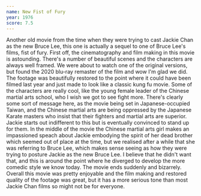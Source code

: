 ```yaml
---
name: New Fist of Fury
year: 1976
score: 7.5
---
```

Another old movie from the time when they were trying to cast Jackie Chan as the new Bruce Lee, this one is actually a sequel to one of Bruce Lee's films, fist of fury. First off, the cinematography and film making in this movie is astounding. There's a number of beautiful scenes and the characters are always well framed. We were about to watch one of the original versions, but found the 2020 blu-ray remaster of the film and wow I'm glad we did. The footage was beautifully restored to the point where it could have been filmed last year and just made to look like a classic kung fu movie. Some of the characters are really cool, like the young female leader of the Chinese martial arts school, who I wish we got to see fight more. There's clearly some sort of message here, as the movie being set in Japanese-occupied Taiwan, and the Chinese martial arts are being oppressed by the Japanese Karate masters who insist that their fighters and martial arts are superior. Jackie starts out indifferent to this but is eventually convinced to stand up for them. In the middle of the movie the Chinese martial arts girl makes an impassioned speach about Jackie embodying the spirit of her dead brother which seemed out of place at the time, but we realised after a while that she was referring to Bruce Lee, which makes sense seeing as how they were trying to posture Jackie as the new Bruce Lee. I believe that he didn't want that, and this is around the point where he diverged to develop the more comedic style we know today. The movie ends suddenly and bizarrely. Overall this movie was pretty enjoyable and the film making and restored quality of the footage was great, but it has a more serious tone than most Jackie Chan films so might not be for everyone.
